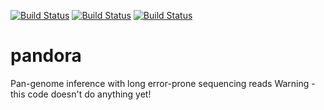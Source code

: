 [![Build Status](https://travis-ci.org/rmnorris/pandora.svg?branch=master)](https://travis-ci.org/rmnorris/pandora)
[![Build Status](https://travis-ci.com/rmnorris/pandora.svg?token=mxzxNwUzHrkcpsL2i7zU&branch=master)](https://travis-ci.com/rmnorris/pandora)
[![Build Status](https://travis-ci.com/rmnorris/pandora.svg?token=mxzxNwUzHrkcpsL2i7zU&branch=dev)](https://travis-ci.com/rmnorris/pandora)

# pandora
Pan-genome inference with long error-prone sequencing reads
Warning - this code doesn't do anything yet!
